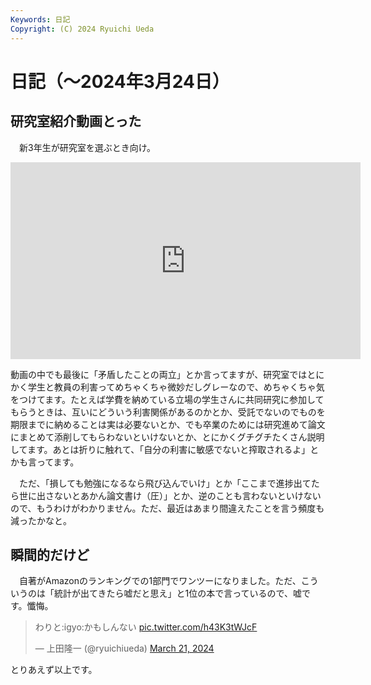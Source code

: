 ```yaml
---
Keywords: 日記
Copyright: (C) 2024 Ryuichi Ueda
---
```


# 日記（〜2024年3月24日）

## 研究室紹介動画とった

　新3年生が研究室を選ぶとき向け。

<iframe width="560" height="315" src="https://www.youtube.com/embed/qWLOf-6CyPM?si=IPCrTrsL9Y3GEotN" title="YouTube video player" frameborder="0" allow="accelerometer; autoplay; clipboard-write; encrypted-media; gyroscope; picture-in-picture; web-share" referrerpolicy="strict-origin-when-cross-origin" allowfullscreen></iframe>

動画の中でも最後に「矛盾したことの両立」とか言ってますが、研究室ではとにかく学生と教員の利害ってめちゃくちゃ微妙だしグレーなので、めちゃくちゃ気をつけてます。たとえば学費を納めている立場の学生さんに共同研究に参加してもらうときは、互いにどういう利害関係があるのかとか、受託でないのでものを期限までに納めることは実は必要ないとか、でも卒業のためには研究進めて論文にまとめて添削してもらわないといけないとか、とにかくグチグチたくさん説明してます。あとは折りに触れて、「自分の利害に敏感でないと搾取されるよ」とかも言ってます。

　ただ、「損しても勉強になるなら飛び込んでいけ」とか「ここまで進捗出てたら世に出さないとあかん論文書け（圧）」とか、逆のことも言わないといけないので、もうわけがわかりません。ただ、最近はあまり間違えたことを言う頻度も減ったかなと。

## 瞬間的だけど

　自著がAmazonのランキングでの1部門でワンツーになりました。ただ、こういうのは「統計が出てきたら嘘だと思え」と1位の本で言っているので、嘘です。懺悔。

<blockquote class="twitter-tweet"><p lang="ja" dir="ltr">わりと:igyo:かもしんない <a href="https://t.co/h43K3tWJcF">pic.twitter.com/h43K3tWJcF</a></p>&mdash; 上田隆一 (@ryuichiueda) <a href="https://twitter.com/ryuichiueda/status/1770811098565845253?ref_src=twsrc%5Etfw">March 21, 2024</a></blockquote> <script async src="https://platform.twitter.com/widgets.js" charset="utf-8"></script>


とりあえず以上です。
